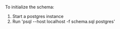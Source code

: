 To initialize the schema:
1) Start a postgres instance
2) Run 'psql --host localhost -f schema.sql postgres'
